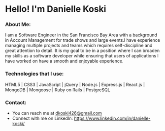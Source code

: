 # Hello! I'm Danielle Koski

### About Me:

I am a Software Engineer in the San Francisco Bay Area with a background in Account Management for trade shows and large events.I have experience managing multiple projects and teams which requires self-discipline and great attention to detail. It is my goal to be in a position where I can broaden my skills as a software developer while ensuring that users of applications I have worked on have a smooth and enjoyable experience.

### Technologies that I use:

HTML5 | CSS3 | JavaScript | jQuery | Node.js | Express.js | React.js | MongoDB | Mongoose | Ruby on Rails | PostgreSQL

### Contact:

- You can reach me at dkoski426@gmail.com
- Connect with me on LinkedIn: https://www.linkedin.com/in/danielle-koski/
